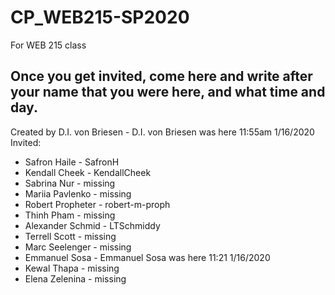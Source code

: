 # CP_WEB215-SP2020
For WEB 215 class
## Once you get invited, come here and write after your name that you were here, and what time and day. 
Created by D.I. von Briesen - D.I. von Briesen was here 11:55am 1/16/2020
Invited:
- Safron Haile - SafronH
- Kendall Cheek - KendallCheek
- Sabrina Nur - missing
- Mariia Pavlenko - missing
- Robert Propheter - robert-m-proph
- Thinh Pham - missing
- Alexander Schmid - LTSchmiddy
- Terrell Scott - missing
- Marc Seelenger - missing
- Emmanuel Sosa - Emmanuel Sosa was here 11:21 1/16/2020
- Kewal Thapa - missing
- Elena Zelenina - missing
